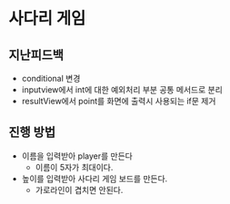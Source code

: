 # 사다리 게임
## 지난피드백
* conditional 변경
* inputview에서 int에 대한 예외처리 부분 공통 메서드로 분리
* resultView에서 point를 화면에 출력시 사용되는 if문 제거
## 진행 방법
* 이름을 입력받아 player를 만든다
  * 이름이 5자가 최대이다.
* 높이를 입력받아 사다리 게임 보드를 만든다.
    * 가로라인이 겹치면 안된다.
    